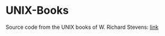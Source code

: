 # UNIX-Books

Source code from the UNIX books of W. Richard Stevens: [link](http://www.kohala.com/start/)

